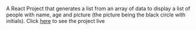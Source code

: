 A React Project that generates a list from an array of data to display a list of people with name, age and picture (the picture being the black circle with initials). Click [here](https://darkphoenixninja92.github.io/birthday-buddy/) to see the project live